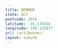 ```yaml
---
title: BONNER
state: ACT
postcode: 2914
latitude: -35.170334
longitude: 149.125877
url: /act/bonner/
layout: suburb
---
```

